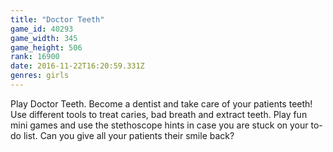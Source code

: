 ```yaml
---
title: "Doctor Teeth"
game_id: 40293
game_width: 345
game_height: 506
rank: 16900
date: 2016-11-22T16:20:59.331Z
genres: girls
---
```

Play Doctor Teeth. Become a dentist and take care of your patients teeth! Use different tools to treat caries, bad breath and extract teeth. Play fun mini games and use the stethoscope hints in case you are stuck on your to-do list. Can you give all your patients their smile back?